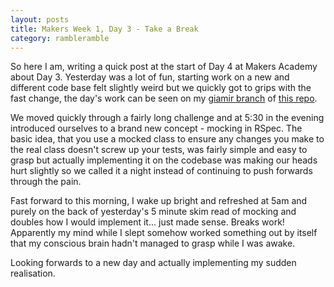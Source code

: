 ```yaml
---
layout: posts
title: Makers Week 1, Day 3 - Take a Break
category: rambleramble
---
```


So here I am, writing a quick post at the start of Day 4 at Makers Academy about Day 3. Yesterday was a lot of fun, starting work on a new and different code base felt slightly weird but we quickly got to grips with the fast change, the day's work can be seen on my [giamir branch](https://github.com/michaellennox/boris-bikes/tree/giamir) of [this repo](https://github.com/michaellennox/boris-bikes).

We moved quickly through a fairly long challenge and at 5:30 in the evening introduced ourselves to a brand new concept - mocking in RSpec. The basic idea, that you use a mocked class to ensure any changes you make to the real class doesn't screw up your tests, was fairly simple and easy to grasp but actually implementing it on the codebase was making our heads hurt slightly so we called it a night instead of continuing to push forwards through the pain.

Fast forward to this morning, I wake up bright and refreshed at 5am and purely on the back of yesterday's 5 minute skim read of mocking and doubles how I would implement it... just made sense. Breaks work! Apparently my mind while I slept somehow worked something out by itself that my conscious brain hadn't managed to grasp while I was awake.

Looking forwards to a new day and actually implementing my sudden realisation.

